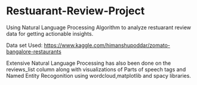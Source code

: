 # Restuarant-Review-Project
Using Natural Language Processing Algorithm to analyze restuarant review data for getting actionable insights. 

Data set Used: https://www.kaggle.com/himanshupoddar/zomato-bangalore-restaurants

Extensive Natural Language Processing has also been done on the reviews_list column along with visualizations of Parts of speech tags and Named Entity Recogonition using wordcloud,matplotlib and spacy libraries.
